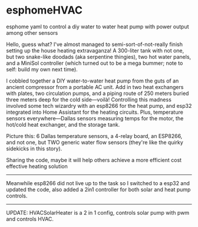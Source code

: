 # esphomeHVAC
esphome yaml to control a diy water to water heat pump with power output among other sensors

Hello, guess what? I've almost managed to semi-sort-of-not-really finish setting up the house heating extravaganza! 
A 300-liter tank with not one, but two snake-like doodads (aka serpentine thingies), two hot water panels, and a MiniSol controller 
(which turned out to be a mega bummer; note to self: build my own next time).

I cobbled together a DIY water-to-water heat pump from the guts of an ancient compressor from a portable AC unit. 
Add in two heat exchangers with plates, two circulation pumps, and a piping route of 250 meters buried three meters deep for the cold side—voilà!
Controlling this madness involved some tech wizardry with an esp8266 for the heat pump, and esp32 integrated into Home Assistant for the heating circuits. 
Plus, temperature sensors everywhere—Dallas sensors measuring temps for the motor, the hot/cold heat exchanger, and the storage tank.

Picture this: 6 Dallas temperature sensors, a 4-relay board, an ESP8266, 
and not one, but TWO generic water flow sensors (they're like the quirky sidekicks in this story).

Sharing the code, maybe it will help others achieve a more efficient cost effective heating solution

************************************************************
Meanwhile esp8266 did not live up to the task so I switched to a esp32 and updated the code, also added a 2in1 controller for both solar and heat pump controls.
****************************
UPDATE:
HVACSolarHeater is a 2 in 1 config, controls solar pump with pwm and controls HVAC.


